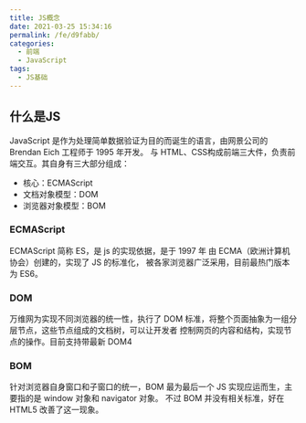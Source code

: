 ```yaml
---
title: JS概念
date: 2021-03-25 15:34:16
permalink: /fe/d9fabb/
categories:
  - 前端
  - JavaScript
tags:
  - JS基础
---
```

## 什么是JS
JavaScript 是作为处理简单数据验证为目的而诞生的语言，由网景公司的 Brendan Eich 工程师于 1995 年开发。
与 HTML、CSS构成前端三大件，负责前端交互。其自身有三大部分组成：
- 核心：ECMAScript
- 文档对象模型：DOM
- 浏览器对象模型：BOM

### ECMAScript
ECMAScript 简称 ES，是 js 的实现依据，是于 1997 年 由 ECMA（欧洲计算机协会）创建的，实现了 JS 的标准化，
被各家浏览器广泛采用，目前最热门版本为 ES6。

### DOM
万维网为实现不同浏览器的统一性，执行了 DOM 标准，将整个页面抽象为一组分层节点，这些节点组成的文档树，可以让开发者
控制网页的内容和结构，实现节点的操作。目前支持带最新 DOM4

### BOM
针对浏览器自身窗口和子窗口的统一，BOM 最为最后一个 JS 实现应运而生，主要指的是 window 对象和 navigator 对象。
不过 BOM 并没有相关标准，好在 HTML5 改善了这一现象。